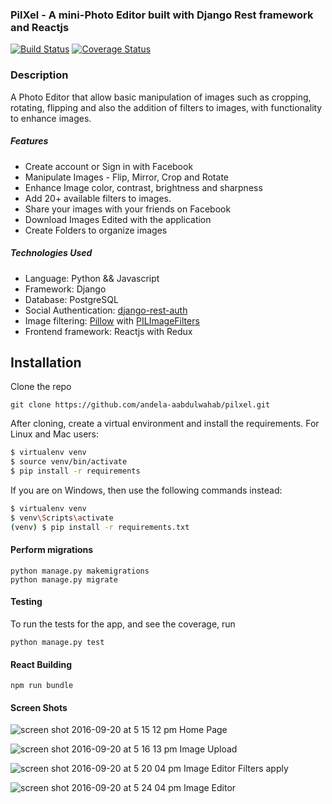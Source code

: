  ### PilXel - A mini-Photo Editor built with Django Rest framework and Reactjs
[![Build Status](https://travis-ci.org/andela-aabdulwahab/pilxel.svg?branch=develop)](https://travis-ci.org/andela-aabdulwahab/pilxel)
[![Coverage Status](https://coveralls.io/repos/github/andela-aabdulwahab/pilxel/badge.svg?branch=develop)](https://coveralls.io/github/andela-aabdulwahab/pilxel?branch=develop)


### Description
A Photo Editor that allow basic manipulation of images such as cropping, rotating, flipping and also the addition of filters to images, with functionality to enhance images.


##### Features
- Create account or Sign in with Facebook
- Manipulate Images - Flip, Mirror, Crop and Rotate
- Enhance Image color, contrast, brightness and sharpness
- Add 20+ available filters to images.
- Share your images with your friends on Facebook
- Download Images Edited with the application
- Create Folders to organize images

##### Technologies Used
- Language: Python && Javascript
- Framework: Django
- Database: PostgreSQL
- Social Authentication: [django-rest-auth](https://github.com/Tivix/django-rest-auth)
- Image filtering: [Pillow](https://github.com/python-pillow/Pillow) with [PILImageFilters](https://github.com/andela-aabdulwahab/PILImageFilters)
- Frontend framework: Reactjs with Redux

## Installation
Clone the repo
```
git clone https://github.com/andela-aabdulwahab/pilxel.git
```
After cloning, create a virtual environment and install the requirements. For Linux and Mac users:

 ```sh
$ virtualenv venv
$ source venv/bin/activate
$ pip install -r requirements
 ```
 If you are on Windows, then use the following commands instead:

 ```sh
$ virtualenv venv
$ venv\Scripts\activate
(venv) $ pip install -r requirements.txt
```

#### Perform migrations
```
python manage.py makemigrations
python manage.py migrate
```

#### Testing
To run the tests for the app, and see the coverage, run
```
python manage.py test
```

#### React Building
```
npm run bundle

```
#### Screen Shots
![screen shot 2016-09-20 at 5 15 12 pm](https://cloud.githubusercontent.com/assets/17270426/18679245/a509b25e-7f56-11e6-8752-7b47294eed63.png)
Home Page

![screen shot 2016-09-20 at 5 16 13 pm](https://cloud.githubusercontent.com/assets/17270426/18679244/a5098ab8-7f56-11e6-8177-4c1db91775d7.png)
Image Upload

![screen shot 2016-09-20 at 5 20 04 pm](https://cloud.githubusercontent.com/assets/17270426/18679243/a5095aa2-7f56-11e6-879b-dd4b37790a9a.png)
Image Editor Filters apply

![screen shot 2016-09-20 at 5 24 04 pm](https://cloud.githubusercontent.com/assets/17270426/18679328/147c0024-7f57-11e6-9b2f-dd24d9859534.png)
Image Editor
